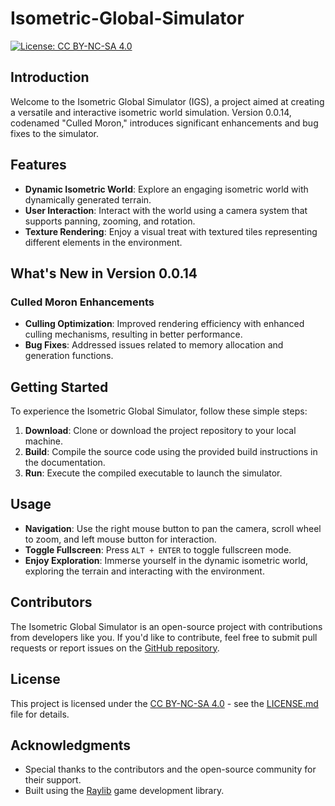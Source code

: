 # Isometric-Global-Simulator
[![License: CC BY-NC-SA 4.0](https://img.shields.io/badge/License-CC%20BY--NC--SA%204.0-lightgrey.svg)](https://creativecommons.org/licenses/by-nc-sa/4.0/)

## Introduction

Welcome to the Isometric Global Simulator (IGS), a project aimed at creating a versatile and interactive isometric world simulation. Version 0.0.14, codenamed "Culled Moron," introduces significant enhancements and bug fixes to the simulator.

## Features

- **Dynamic Isometric World**: Explore an engaging isometric world with dynamically generated terrain.
- **User Interaction**: Interact with the world using a camera system that supports panning, zooming, and rotation.
- **Texture Rendering**: Enjoy a visual treat with textured tiles representing different elements in the environment.

## What's New in Version 0.0.14

### Culled Moron Enhancements

- **Culling Optimization**: Improved rendering efficiency with enhanced culling mechanisms, resulting in better performance.
- **Bug Fixes**: Addressed issues related to memory allocation and generation functions.

## Getting Started

To experience the Isometric Global Simulator, follow these simple steps:

1. **Download**: Clone or download the project repository to your local machine.
2. **Build**: Compile the source code using the provided build instructions in the documentation.
3. **Run**: Execute the compiled executable to launch the simulator.

## Usage

- **Navigation**: Use the right mouse button to pan the camera, scroll wheel to zoom, and left mouse button for interaction.
- **Toggle Fullscreen**: Press `ALT + ENTER` to toggle fullscreen mode.
- **Enjoy Exploration**: Immerse yourself in the dynamic isometric world, exploring the terrain and interacting with the environment.

## Contributors

The Isometric Global Simulator is an open-source project with contributions from developers like you. If you'd like to contribute, feel free to submit pull requests or report issues on the [GitHub repository](https://github.com/your-username/your-project).

## License

This project is licensed under the [CC BY-NC-SA 4.0](LICENSE.md) - see the [LICENSE.md](LICENSE.md) file for details.

## Acknowledgments

- Special thanks to the contributors and the open-source community for their support.
- Built using the [Raylib](https://www.raylib.com/) game development library.
